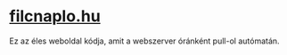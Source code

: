 
# [filcnaplo.hu](http://filcnaplo.hu)
Ez az éles weboldal kódja, amit a webszerver óránként pull-ol autómatán.
